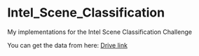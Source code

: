 # Intel_Scene_Classification
My implementations for the Intel Scene Classification Challenge

You can get the data from here: [Drive link](https://drive.google.com/open?id=1uf8lhLf2kctuz_DNdvLnAmMbdcE7QY1G)
